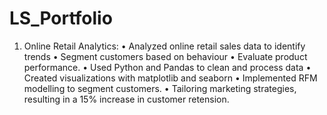 # LS_Portfolio
1. Online Retail Analytics:
  •	Analyzed online retail sales data to identify trends
  •	Segment customers based on behaviour
  •	Evaluate product performance. 
  •	Used Python and  Pandas to clean and process data
  •	Created visualizations with matplotlib and seaborn
  •	Implemented RFM modelling to segment customers.
  •	Tailoring marketing strategies, resulting in a 15% increase in customer retension.
